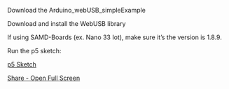 Download the Arduino_webUSB_simpleExample

Download and install the WebUSB library

If using SAMD-Boards (ex. Nano 33 Iot), make sure it’s the version is 1.8.9.

Run the p5 sketch: 

[p5 Sketch](https://editor.p5js.org/shawn/sketches/tQA-v09N_)

[Share - Open Full Screen](https://editor.p5js.org/shawn/full/tQA-v09N_)
